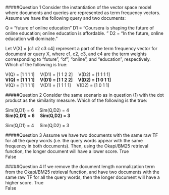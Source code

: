 #####Question 1
Consider the instantiation of the vector space model where documents and queries are represented as term frequency vectors. Assume we have the following query and two documents: 

Q = “future of online education” 
D1 = “Coursera is shaping the future of online education; online education is affordable. ” 
D2 = “In the future, online education will dominate.” 

Let V(X) = [c1 c2 c3 c4] represent a part of the term frequency vector for document or query X, where c1, c2, c3, and c4 are the term weights corresponding to “future”, “of”, “online”, and “education”, respectively. Which of the following is true:
 
V(Q) = [1 1 1 1] 	V(D1) = [1 1 2 2] 	V(D2) = [1 1 1 1]			
**V(Q) = [1 1 1 1] 	V(D1) = [1 1 2 2] 	V(D2) = [1 0 1 1]**	 	
V(Q) = [1 1 1 1] 	V(D1) = [1 1 1 1] 	V(D2) = [1 0 1 1]			
 

#####Question 2
Consider the same scenario as in question (1) with the dot product as the similarity measure. Which of the following is the true:
 
Sim(Q,D1) = 6 	Sim(Q,D2) = 4			
**Sim(Q,D1) = 6 	Sim(Q,D2) = 3**

Sim(Q,D1) = 4 	Sim(Q,D2) = 3			
 

#####Question 3
Assume we have two documents with the same raw TF for all the query words (i.e. the query words appear with the same frequency in both documents). Then, using the Okapi/BM25 retrieval function, the longer document will have a lower score.
True			
False 
 

#####Question 4
If we remove the document length normalization term from the Okapi/BM25 retrieval function, and have two documents with the same raw TF for all the query words, then the longer document will have a higher score.
True			
False 
